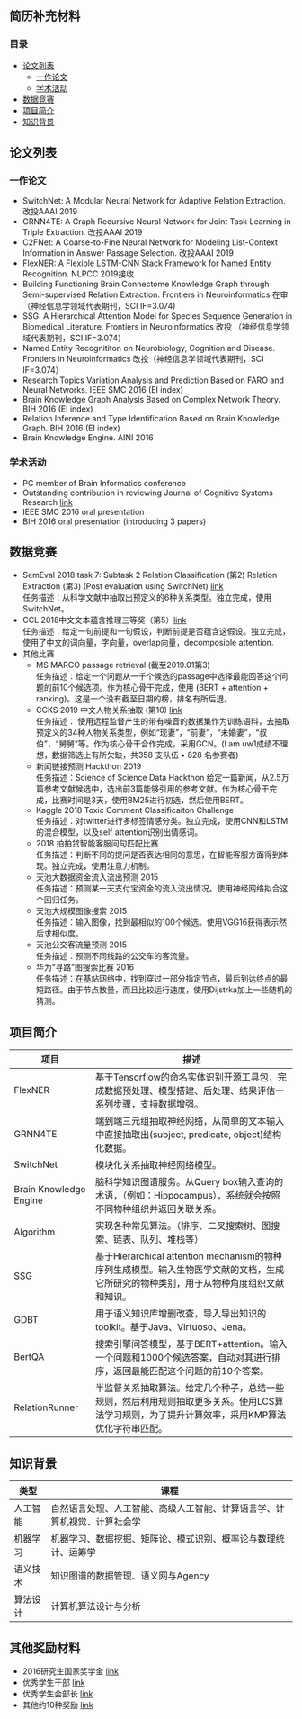 ## 简历补充材料
### 目录
* [论文列表](#论文列表)
  * [一作论文](#一作论文)
  * [学术活动](#学术活动)
* [数据竞赛](#数据竞赛)
* [项目简介](#项目简介)
* [知识背景](#知识背景)

## 论文列表
### 一作论文
* SwitchNet: A Modular Neural Network for Adaptive Relation Extraction. 改投AAAI 2019  
* GRNN4TE: A Graph Recursive Neural Network for Joint Task Learning in Triple Extraction. 改投AAAI 2019  
* C2FNet: A Coarse-to-Fine Neural Network for Modeling List-Context Information in Answer Passage Selection. 改投AAAI 2019
* FlexNER: A Flexible LSTM-CNN Stack Framework for Named Entity Recognition. NLPCC 2019接收 
* Building Functioning Brain Connectome Knowledge Graph through Semi-supervised Relation Extraction. Frontiers in Neuroinformatics 在审 （神经信息学领域代表期刊，SCI IF=3.074)
* SSG: A Hierarchical Attention Model for Species Sequence Generation in Biomedical Literature. Frontiers in Neuroinformatics 改投 （神经信息学领域代表期刊，SCI IF=3.074）
* Named Entity Recognititon on Neurobiology, Cognition and Disease. Frontiers in Neuroinformatics 改投（神经信息学领域代表期刊，SCI IF=3.074）
* Research Topics Variation Analysis and Prediction Based on FARO and Neural Networks. IEEE SMC 2016 (EI index)
* Brain Knowledge Graph Analysis Based on Complex Network Theory. BIH 2016 (EI index)
* Relation Inference and Type Identification Based on Brain Knowledge Graph. BIH 2016 (EI index)
* Brain Knowledge Engine.  AINI 2016

### 学术活动
* PC member of Brain Informatics conference  
* Outstanding contribution in reviewing Journal of Cognitive Systems Research [link](pic/Certificate.jpg) 
* IEEE SMC 2016 oral presentation  
* BIH 2016 oral presentation (introducing 3 papers)  

## 数据竞赛
* SemEval 2018 task 7: Subtask 2 Relation Classification (第2) Relation Extraction (第3) (Post evaluation using SwitchNet) [link](pic/1648318500.jpg)   
任务描述：从科学文献中抽取出预定义的6种关系类型。独立完成，使用SwitchNet。
* CCL 2018中文文本蕴含推理三等奖（第5）[link](pic/img6.jpg)     
任务描述：给定一句前提和一句假设，判断前提是否蕴含这假设。独立完成，使用了中文的词向量，字向量，overlap向量，decomposible attention.
* 其他比赛
  * MS MARCO passage retrieval (截至2019.01第3)  
  任务描述：给定一个问题从一千个候选的passage中选择最能回答这个问题的前10个候选项。作为核心骨干完成，使用 (BERT + attention + ranking)。这是一个没有截至日期的榜，排名有所后退。  
  * CCKS 2019 中文人物关系抽取 (第10) [link](pic/ccks2019.png)  
  任务描述： 使用远程监督产生的带有噪音的数据集作为训练语料，去抽取预定义的34种人物关系类型，例如“现妻”，“前妻”，“未婚妻”，“叔伯”，“舅舅”等。作为核心骨干合作完成，采用GCN。(I am uw1成绩不理想，数据筛选上有所欠缺，共358 支队伍 • 828 名参赛者)
  * 新闻链接预测 Hackthon 2019  
  任务描述：Science of Science Data Hackthon 给定一篇新闻，从2.5万篇参考文献候选中，选出前3篇能够引用的参考文献。作为核心骨干完成，比赛时间是3天，使用BM25进行初选，然后使用BERT。
  * Kaggle 2018 Toxic Comment Classificaiton Challenge  
  任务描述：对twitter进行多标签情感分类。独立完成，使用CNN和LSTM的混合模型，以及self attention识别出情感词。
  * 2018 拍拍贷智能客服问句匹配比赛  
  任务描述：判断不同的提问是否表达相同的意思，在智能客服方面得到体现。独立完成，使用注意力机制。
  * 天池大数据资金流入流出预测 2015  
  任务描述：预测某一天支付宝资金的流入流出情况。使用神经网络拟合这个回归任务。
  * 天池大规模图像搜索 2015  
  任务描述：输入图像，找到最相似的100个候选。使用VGG16获得表示然后求相似度。
  * 天池公交客流量预测 2015  
  任务描述：预测不同线路的公交车的客流量。
  * 华为“寻路”图搜索比赛 2016  
  任务描述：在基站网络中，找到穿过一部分指定节点，最后到达终点的最短路径。由于节点数量，而且比较运行速度，使用Dijstrka加上一些随机的猜测。

## 项目简介
项目 | 描述
---|---
FlexNER | 基于Tensorflow的命名实体识别开源工具包，完成数据预处理、模型搭建、后处理、结果评估一系列步骤，支持数据增强。
GRNN4TE | 端到端三元组抽取神经网络，从简单的文本输入中直接抽取出(subject, predicate, object)结构化数据。
SwitchNet | 模块化关系抽取神经网络模型。
Brain Knowledge Engine | 脑科学知识图谱服务。从Query box输入查询的术语，（例如：Hippocampus），系统就会按照不同物种组织并返回关联关系。
Algorithm | 实现各种常见算法。（排序、二叉搜索树、图搜索、链表、队列、堆栈等）
SSG | 基于Hierarchical attention mechanism的物种序列生成模型。输入生物医学文献的文档，生成它所研究的物种类别，用于从物种角度组织文献和知识。
GDBT | 用于语义知识库增删改查，导入导出知识的toolkit。基于Java、Virtuoso、Jena。
BertQA | 搜索引擎问答模型，基于BERT+attention。输入一个问题和1000个候选答案，自动对其进行排序，返回最能匹配这个问题的前10个答案。
RelationRunner | 半监督关系抽取算法。给定几个种子，总结一些规则，然后利用规则抽取更多关系。使用LCS算法学习规则，为了提升计算效率，采用KMP算法优化字符串匹配。

## 知识背景
类型 | 课程
---|---
人工智能 | 自然语言处理、人工智能、高级人工智能、计算语言学、计算机视觉、计算社会学
机器学习 | 机器学习、数据挖掘、矩阵论、模式识别、概率论与数理统计、运筹学
语义技术 | 知识图谱的数据管理、语义网与Agency
算法设计 | 计算机算法设计与分析

## 其他奖励材料
 * 2016研究生国家奖学金 [link](pic/guojiang.pdf)
 * 优秀学生干部 [link](pic/ganbu.jpg)
 * 优秀学生会部长 [link](pic/buzhang.pdf)
 * 其他约10种奖励 [link](pic)